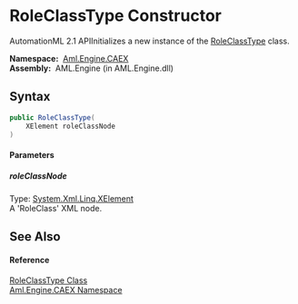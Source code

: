 RoleClassType Constructor
=========================
AutomationML 2.1 APIInitializes a new instance of the [RoleClassType][1] class.

  **Namespace:**  [Aml.Engine.CAEX][2]  
  **Assembly:**  AML.Engine (in AML.Engine.dll)

Syntax
------

```csharp
public RoleClassType(
	XElement roleClassNode
)
```

#### Parameters

##### *roleClassNode*
Type: [System.Xml.Linq.XElement][3]  
A 'RoleClass' XML node.


See Also
--------

#### Reference
[RoleClassType Class][1]  
[Aml.Engine.CAEX Namespace][2]  

[1]: README.md
[2]: ../README.md
[3]: https://docs.microsoft.com/dotnet/api/system.xml.linq.xelement
[4]: https://www.automationml.org
[5]: ../../icons/logoShade.png